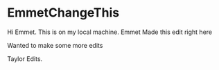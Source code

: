 # EmmetChangeThis
Hi Emmet. This is on my local machine. 
Emmet Made this edit right here

Wanted to make some more edits

Taylor Edits. 
